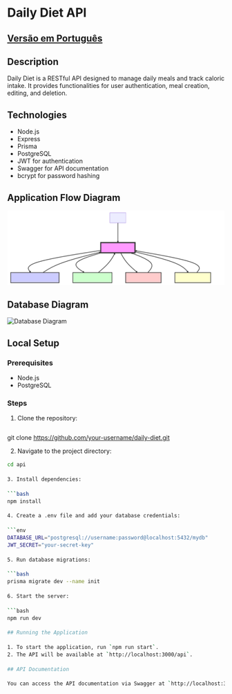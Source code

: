 # Daily Diet API

## [Versão em Português](README-pt.md)

## Description

Daily Diet is a RESTful API designed to manage daily meals and track caloric intake. It provides functionalities for user authentication, meal creation, editing, and deletion.

## Technologies

- Node.js
- Express
- Prisma
- PostgreSQL
- JWT for authentication
- Swagger for API documentation
- bcrypt for password hashing

## Application Flow Diagram

![Application Flow Diagram](./assets/diagrama_fluxo.svg)


## Database Diagram

![Database Diagram](/assets/database_diagram.svg)


## Local Setup

### Prerequisites

- Node.js
- PostgreSQL

### Steps

1. Clone the repository:

   ```bash
  git clone https://github.com/your-username/daily-diet.git

2. Navigate to the project directory:

  ```bash
  cd api

3. Install dependencies:

  ```bash
  npm install

4. Create a .env file and add your database credentials:

  ```env
  DATABASE_URL="postgresql://username:password@localhost:5432/mydb"
  JWT_SECRET="your-secret-key"

5. Run database migrations:

  ```bash
  prisma migrate dev --name init

6. Start the server:

  ```bash
  npm run dev

## Running the Application

1. To start the application, run `npm run start`.
2. The API will be available at `http://localhost:3000/api`.

## API Documentation

You can access the API documentation via Swagger at `http://localhost:3000/api-docs`.
